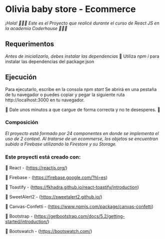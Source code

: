 # Olivia baby store - Ecommerce

_¡Hola! 🙋🏻‍♀️
Este es el Proyecto que realicé durante el curso de React JS en la academía Coderhouse 👩🏻‍💻_

## Requerimentos

_Antes de inicializarlo, debes instalar las dependencias_
🔹 Utiliza _npm i_ para instalar las dependencias del package.json

## Ejecución

Para ejecutarlo, escribe en la consola _npm start_
Se abrirá en una pestaña de tu navegador o puedes copiar y pegar la siguiente ruta http://localhost:3000 en tu navegador.

🔹 Dale unos minutos a que cargue de forma correcta y no te desesperes. 👀


### Composición

_El proyecto está formado por 24 componentes en donde se implementa el uso de 2 context.
Al tratarse de un ecommerse, los objetos se encuentran subido a Firebase utilizando la Firestore y su Storage._



### Este proyecti está creado con:

🔹 React - (https://reactjs.org/)

🔹 Firebase - (https://firebase.google.com/?hl=es)

🔹 Toastify - (https://fkhadra.github.io/react-toastify/introduction)

🔹 SweetAlert2 - (https://sweetalert2.github.io/)

🔹 Canvas-Confetti - (https://www.npmjs.com/package/canvas-confetti)

🔹 Bootstrap - (https://getbootstrap.com/docs/5.2/getting-started/introduction/)

🔹 Bootswatch - (https://bootswatch.com/)
